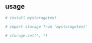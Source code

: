 ## usage

``` bash
# install mystoragetest

# import storage from 'mystoragetest'

# storage.set(*, *)

```